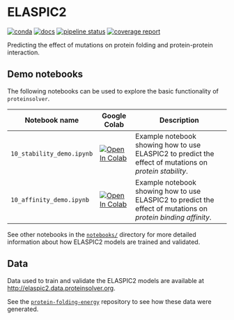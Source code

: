 # ELASPIC2

[![conda](https://img.shields.io/conda/dn/ostrokach-forge/elaspic2.svg)](https://anaconda.org/ostrokach-forge/elaspic2/)
[![docs](https://img.shields.io/badge/docs-v0.1.2-blue.svg)](https://ostrokach.gitlab.io/elaspic-v2/v0.1.2/)
[![pipeline status](https://gitlab.com/ostrokach/elaspic-v2/badges/v0.1.2/pipeline.svg)](https://gitlab.com/ostrokach/elaspic-v2/commits/v0.1.2/)
[![coverage report](https://gitlab.com/ostrokach/elaspic-v2/badges/v0.1.2/coverage.svg)](https://ostrokach.gitlab.io/elaspic-v2/v0.1.2/htmlcov/)

Predicting the effect of mutations on protein folding and protein-protein interaction.

## Demo notebooks

The following notebooks can be used to explore the basic functionality of `proteinsolver`.

| Notebook name             | Google Colab                                                                                                                                                                          | Description                                                                                                    |
| ------------------------- | ------------------------------------------------------------------------------------------------------------------------------------------------------------------------------------- | -------------------------------------------------------------------------------------------------------------- |
| `10_stability_demo.ipynb` | [![Open In Colab](https://colab.research.google.com/assets/colab-badge.svg)](https://colab.research.google.com/github/elaspic/elaspic2/blob/master/notebooks/10_stability_demo.ipynb) | Example notebook showing how to use ELASPIC2 to predict the effect of mutations on _protein stability_.        |
| `10_affinity_demo.ipynb`  | [![Open In Colab](https://colab.research.google.com/assets/colab-badge.svg)](https://colab.research.google.com/github/elaspic/elaspic2/blob/master/notebooks/10_affinity_demo.ipynb)  | Example notebook showing how to use ELASPIC2 to predict the effect of mutations on _protein binding affinity_. |

See other notebooks in the [`notebooks/`]("notebooks/") directory for more detailed information about how ELASPIC2 models are trained and validated.

## Data

Data used to train and validate the ELASPIC2 models are available at <http://elaspic2.data.proteinsolver.org>.

See the [`protein-folding-energy`](https://gitlab.com/datapkg/protein-folding-energy) repository to see how these data were generated.
